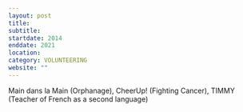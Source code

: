 ```yaml
---
layout: post
title: 
subtitle: 
startdate: 2014
enddate: 2021
location:
category: VOLUNTEERING
website: ""
---
```

Main dans la Main (Orphanage), CheerUp! (Fighting Cancer), TIMMY (Teacher of French as a second language) 